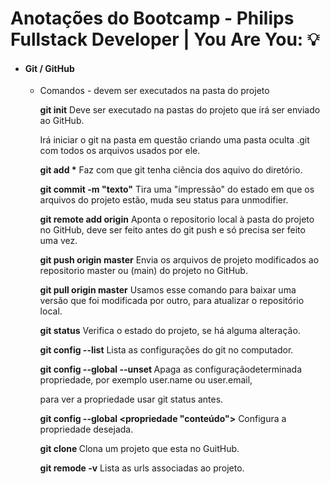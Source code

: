 
# Anotações do Bootcamp - Philips Fullstack Developer | You Are You:  💡

 - #### Git / GitHub

   - Comandos - devem ser executados na pasta do projeto

     **git init** Deve ser executado na pastas do projeto que irá ser enviado ao GitHub.

     Irá iniciar o git na pasta em questão criando uma pasta oculta .git com todos os arquivos usados por ele.

     __git add *__ Faz com que git tenha ciência dos aquivo do diretório.

     **git commit -m "texto"**  Tira uma "impressão" do estado em que os arquivos do projeto estão, muda seu status para unmodifier. 

     **git remote add origin** <url> Aponta o repositorio local à pasta do projeto no GitHub, deve ser feito antes do git push e só precisa ser feito uma vez.

     **git push origin master** Envia os arquivos de projeto modificados ao repositorio master ou (main) do projeto no GitHub.

     **git pull origin master** Usamos esse comando para baixar uma versão que foi modificada por outro, para atualizar o repositório local.

     **git status** Verifica o estado do projeto, se há alguma alteração.

     **git config --list** Lista as configurações do git no computador.

     **git config --global --unset <propriedade>** Apaga as configuraçãodeterminada propriedade, por exemplo user.name ou user.email, 

     para ver a propriedade usar git status antes.

     **git config --global <propriedade "conteúdo">**  Configura a propriedade desejada.

     **git clone <url>** Clona um projeto que esta no GuitHub.

     **git remode -v** Lista as urls associadas ao projeto.

     

     
